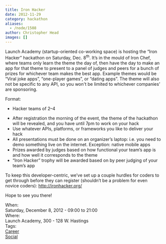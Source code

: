 ```yaml
---
title: Iron Hacker
date: 2012-11-29
category: hackathon
aliases:
  - /node/1508
author: Christopher Head
images: []
---
```


<div class="field field-name-body field-type-text-with-summary field-label-hidden"><div class="field-items"><div class="field-item even"><p>Launch Academy (startup-oriented co-working space) is hosting the &#x201C;Iron Hacker&#x201D; hackathon on Saturday, Dec. 8<sup>th</sup>. It&#x2019;s in the mould of Iron Chef, where teams only learn the theme the day of, then have the day to make an app for that theme to present to a panel of judges and peers for a bunch of prizes for whichever team makes the best app. Example themes would be &#x201C;Viral joke apps&#x201D;, &#x201C;one-player games&#x201D;, or &#x201C;dating apps&#x201D;. The theme will also not be specific to any API, so you won&apos;t be limited to whichever companies&#x2019; are sponsoring.</p>
<p>Format:</p>
<ul>
<li>Hacker teams of 2&#x2013;4</li>
<p><li.you can="" do="" whatever="" preparation="" you="" want="" beforehand="" with="" your="" team,="" e.g.="" set="" up="" hosting="" environment<="" li="">
</li.you></p><li>After registration the morning of the event, the theme of the hackathon will be revealed, and you have until 7pm to work on your hack</li>
<li>Use whatever APIs, platforms, or frameworks you like to deliver your hack</li>
<li>All presentations must be done on an organizer&#x2019;s laptop: i.e. you need to demo something live on the internet. Exception: native mobile apps</li>
<li>Prizes awarded by judges based on how functional your team&#x2019;s app is and how well it corresponds to the theme</li>
<li>&#x201C;Iron Hacker&#x201D; trophy will be awarded based on by peer judging of your team&#x2019;s app</li>
</ul>
<p>To keep this developer-centric, we&#x2019;ve set up a couple hurdles for coders to get through before they can register (shouldn&#x2019;t be a problem for even novice coders): <a href="http://ironhacker.org/">http://ironhacker.org/</a></p>
<p>Hope to see you there!</p>
</div></div></div><div class="field field-name-field-dates field-type-datetime field-label-above"><div class="field-label">When:&#xA0;</div><div class="field-items"><div class="field-item even"><span class="date-display-single">Saturday, December 8, 2012 - <span class="date-display-range"><span class="date-display-start">09:00</span> to <span class="date-display-end">21:00</span></span></span></div></div></div><div class="field field-name-field-location field-type-text field-label-above"><div class="field-label">Where:&#xA0;</div><div class="field-items"><div class="field-item even">Launch Academy, 300 - 128 W. Hastings</div></div></div>    <footer>
    <div class="field field-name-field-tags field-type-taxonomy-term-reference field-label-above"><div class="field-label">Tags:&#xA0;</div><div class="field-items"><div class="field-item even"><a href="/career">Career</a></div><div class="field-item odd"><a href="/social">Social</a></div></div></div>      </footer>
